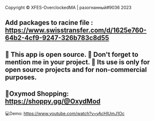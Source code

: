 Copyright © XFES-OverclockedMA | разогнанный#9036 2023

Add packages to racine file :  https://www.swisstransfer.com/d/1625e760-64b2-4cf9-9247-326b783c8d55
------------------
🗽 This app is open source.
🐉 Don't forget to mention me in your project.
🐍 Its use is only for open source projects and for non-commercial purposes.
------------------
🛒Oxymod Shopping: https://shoppy.gg/@OxydMod
------------------
💻Demo: https://www.youtube.com/watch?v=yAcHlUmJ1Oc
